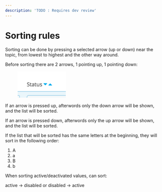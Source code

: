 ```yaml
---
description: 'TODO : Requires dev review'
---
```


# Sorting rules

Sorting can be done by pressing a selected arrow (up or down) near the topic, from lowest to highest and the other way around.&#x20;

Before sorting there are 2 arrows, 1 pointing up, 1 pointing down:

<figure><img src="../../../.gitbook/assets/Screenshot from 2022-11-25 14-54-48.png" alt=""><figcaption></figcaption></figure>

If an arrow is pressed up, afterwords only the down arrow will be shown, and the list will be sorted.

If an arrow is pressed down, afterwords only the up arrow will be shown, and the list will be sorted.&#x20;

If the list that will be sorted has the same letters at the beginning, they will sort in the following order:

1. A
2. a
3. B
4. b

When sorting active/deactivated values, can sort:

active ->  disabled or disabled -> active
